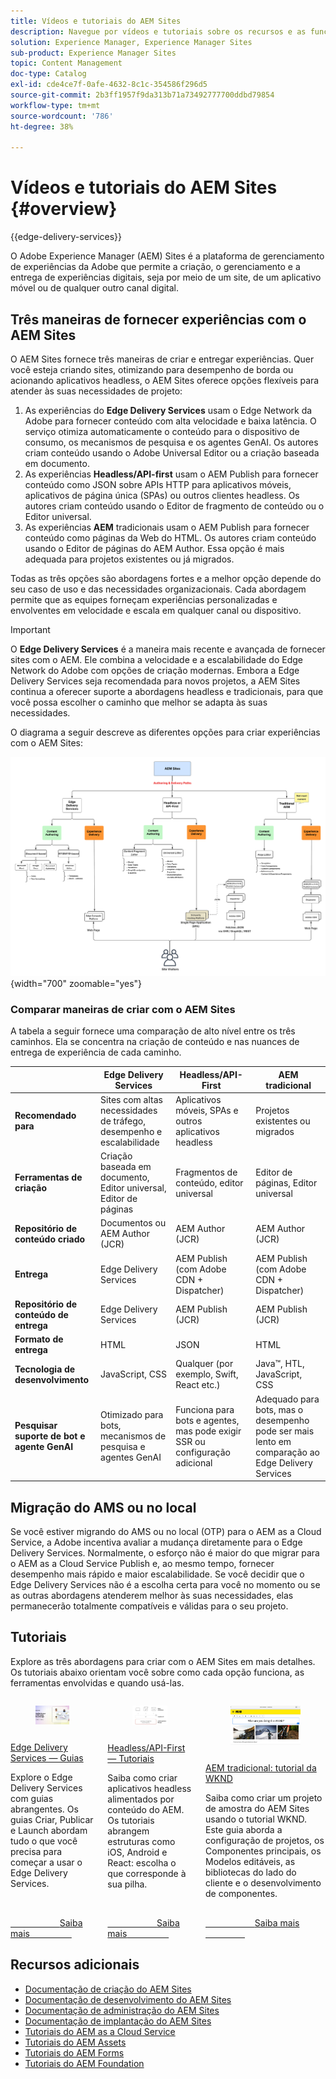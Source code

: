 ```yaml
---
title: Vídeos e tutoriais do AEM Sites
description: Navegue por vídeos e tutoriais sobre os recursos e as funcionalidades do Adobe Experience Manager Sites. O AEM Sites é uma plataforma líder em gerenciamento de experiência.
solution: Experience Manager, Experience Manager Sites
sub-product: Experience Manager Sites
topic: Content Management
doc-type: Catalog
exl-id: cde4ce7f-0afe-4632-8c1c-354586f296d5
source-git-commit: 2b3ff1957f9da313b71a73492777700ddbd79854
workflow-type: tm+mt
source-wordcount: '786'
ht-degree: 38%

---
```


# Vídeos e tutoriais do AEM Sites {#overview}

{{edge-delivery-services}}

O Adobe Experience Manager (AEM) Sites é a plataforma de gerenciamento de experiências da Adobe que permite a criação, o gerenciamento e a entrega de experiências digitais, seja por meio de um site, de um aplicativo móvel ou de qualquer outro canal digital.

## Três maneiras de fornecer experiências com o AEM Sites

O AEM Sites fornece três maneiras de criar e entregar experiências. Quer você esteja criando sites, otimizando para desempenho de borda ou acionando aplicativos headless, o AEM Sites oferece opções flexíveis para atender às suas necessidades de projeto:

1. As experiências do **Edge Delivery Services** usam o Edge Network da Adobe para fornecer conteúdo com alta velocidade e baixa latência. O serviço otimiza automaticamente o conteúdo para o dispositivo de consumo, os mecanismos de pesquisa e os agentes GenAI. Os autores criam conteúdo usando o Adobe Universal Editor ou a criação baseada em documento.
1. As experiências **Headless/API-first** usam o AEM Publish para fornecer conteúdo como JSON sobre APIs HTTP para aplicativos móveis, aplicativos de página única (SPAs) ou outros clientes headless. Os autores criam conteúdo usando o Editor de fragmento de conteúdo ou o Editor universal.
1. As experiências **AEM** tradicionais usam o AEM Publish para fornecer conteúdo como páginas da Web do HTML. Os autores criam conteúdo usando o Editor de páginas do AEM Author. Essa opção é mais adequada para projetos existentes ou já migrados.

Todas as três opções são abordagens fortes e a melhor opção depende do seu caso de uso e das necessidades organizacionais. Cada abordagem permite que as equipes forneçam experiências personalizadas e envolventes em velocidade e escala em qualquer canal ou dispositivo.

>[!IMPORTANT]
>
> O **Edge Delivery Services** é a maneira mais recente e avançada de fornecer sites com o AEM. Ele combina a velocidade e a escalabilidade do Edge Network do Adobe com opções de criação modernas. Embora a Edge Delivery Services seja recomendada para novos projetos, a AEM Sites continua a oferecer suporte a abordagens headless e tradicionais, para que você possa escolher o caminho que melhor se adapta às suas necessidades.

O diagrama a seguir descreve as diferentes opções para criar experiências com o AEM Sites:

![AEM-Sites-Content-Authoring-and-Experience-Delivery-Paths.png](./assets/aem-sites-authoring-and-experience-delivery-paths.png){width="700" zoomable="yes"}

### Comparar maneiras de criar com o AEM Sites

A tabela a seguir fornece uma comparação de alto nível entre os três caminhos. Ela se concentra na criação de conteúdo e nas nuances de entrega de experiência de cada caminho.

|            | Edge Delivery Services | Headless/API-First | AEM tradicional |
|---------------------|------------------------------|---------------------------------|---------------------------------------------|
| **Recomendado para** | Sites com altas necessidades de tráfego, desempenho e escalabilidade | Aplicativos móveis, SPAs e outros aplicativos headless | Projetos existentes ou migrados |
| **Ferramentas de criação** | Criação baseada em documento, Editor universal, Editor de páginas | Fragmentos de conteúdo, editor universal | Editor de páginas, Editor universal |
| **Repositório de conteúdo criado** | Documentos ou AEM Author (JCR) | AEM Author (JCR) | AEM Author (JCR) |
| **Entrega** | Edge Delivery Services | AEM Publish (com Adobe CDN + Dispatcher) | AEM Publish (com Adobe CDN + Dispatcher) |
| **Repositório de conteúdo de entrega** | Edge Delivery Services | AEM Publish (JCR) | AEM Publish (JCR) |
| **Formato de entrega** | HTML | JSON | HTML |
| **Tecnologia de desenvolvimento** | JavaScript, CSS | Qualquer (por exemplo, Swift, React etc.) | Java™, HTL, JavaScript, CSS |
| **Pesquisar suporte de bot e agente GenAI** | Otimizado para bots, mecanismos de pesquisa e agentes GenAI | Funciona para bots e agentes, mas pode exigir SSR ou configuração adicional | Adequado para bots, mas o desempenho pode ser mais lento em comparação ao Edge Delivery Services |

## Migração do AMS ou no local

Se você estiver migrando do AMS ou no local (OTP) para o AEM as a Cloud Service, a Adobe incentiva avaliar a mudança diretamente para o Edge Delivery Services. Normalmente, o esforço não é maior do que migrar para o AEM as a Cloud Service Publish e, ao mesmo tempo, fornecer desempenho mais rápido e maior escalabilidade. Se você decidir que o Edge Delivery Services não é a escolha certa para você no momento ou se as outras abordagens atenderem melhor às suas necessidades, elas permanecerão totalmente compatíveis e válidas para o seu projeto.

## Tutoriais

Explore as três abordagens para criar com o AEM Sites em mais detalhes. Os tutoriais abaixo orientam você sobre como cada opção funciona, as ferramentas envolvidas e quando usá-las.

<!-- CARDS

* https://www.aem.live/docs/
  {title = Edge Delivery Services - Guides}
  {description = Explore Edge Delivery Services with comprehensive guides. The Build, Publish, and Launch guides cover everything you need to get started with Edge Delivery Services.}
  {image = ./assets/edge-delivery-services.png}
  {target = _blank}
* https://experienceleague.adobe.com/pt-br/docs/experience-manager-learn/getting-started-with-aem-headless/overview
  {title = Headless/API-First - Tutorials}
  {description = Learn how to build headless applications powered by AEM content. Tutorials cover frameworks like iOS, Android, and React—choose what fits your stack.}
  {image = ./assets/headless.png}
  {target = _self}
* https://experienceleague.adobe.com/pt-br/docs/experience-manager-learn/getting-started-wknd-tutorial-develop/overview
  {title = Traditional AEM - WKND Tutorial}
  {description = Learn how to build a sample AEM Sites project using the WKND tutorial. This guide walks you through project setup, Core Components, Editable Templates, client-side libraries, and component development.}
  {image = ./assets/aem-wknd-spa-editor-tutorial.png}
  {target = _self}
-->
<!-- START CARDS HTML - DO NOT MODIFY BY HAND -->
<div class="columns">
    <div class="column is-half-tablet is-half-desktop is-one-third-widescreen" aria-label="Edge Delivery Services - Guides">
        <div class="card" style="height: 100%; display: flex; flex-direction: column; height: 100%;">
            <div class="card-image">
                <figure class="image x-is-16by9">
                    <a href="https://www.aem.live/docs/" title="Edge Delivery Services — Guias" target="_blank" rel="referrer">
                        <img class="is-bordered-r-small" src="./assets/edge-delivery-services.png" alt="Edge Delivery Services — Guias"
                             style="width: 100%; aspect-ratio: 16 / 9; object-fit: cover; overflow: hidden; display: block; margin: auto;">
                    </a>
                </figure>
            </div>
            <div class="card-content is-padded-small" style="display: flex; flex-direction: column; flex-grow: 1; justify-content: space-between;">
                <div class="top-card-content">
                    <p class="headline is-size-6 has-text-weight-bold">
                        <a href="https://www.aem.live/docs/" target="_blank" rel="referrer" title="Edge Delivery Services — Guias">Edge Delivery Services — Guias</a>
                    </p>
                    <p class="is-size-6">Explore o Edge Delivery Services com guias abrangentes. Os guias Criar, Publicar e Launch abordam tudo o que você precisa para começar a usar o Edge Delivery Services.</p>
                </div>
                <a href="https://www.aem.live/docs/" target="_blank" rel="referrer" class="spectrum-Button spectrum-Button--outline spectrum-Button--primary spectrum-Button--sizeM" style="align-self: flex-start; margin-top: 1rem;">
                    <span class="spectrum-Button-label has-no-wrap has-text-weight-bold">Saiba mais</span>
                </a>
            </div>
        </div>
    </div>
    <div class="column is-half-tablet is-half-desktop is-one-third-widescreen" aria-label="Headless/API-First - Tutorials">
        <div class="card" style="height: 100%; display: flex; flex-direction: column; height: 100%;">
            <div class="card-image">
                <figure class="image x-is-16by9">
                    <a href="https://experienceleague.adobe.com/pt-br/docs/experience-manager-learn/getting-started-with-aem-headless/overview" title="Headless/API-First — Tutoriais" target="_self" rel="referrer">
                        <img class="is-bordered-r-small" src="./assets/headless.png" alt="Headless/API-First — Tutoriais"
                             style="width: 100%; aspect-ratio: 16 / 9; object-fit: cover; overflow: hidden; display: block; margin: auto;">
                    </a>
                </figure>
            </div>
            <div class="card-content is-padded-small" style="display: flex; flex-direction: column; flex-grow: 1; justify-content: space-between;">
                <div class="top-card-content">
                    <p class="headline is-size-6 has-text-weight-bold">
                        <a href="https://experienceleague.adobe.com/pt-br/docs/experience-manager-learn/getting-started-with-aem-headless/overview" target="_self" rel="referrer" title="Headless/API-First — Tutoriais">Headless/API-First — Tutoriais</a>
                    </p>
                    <p class="is-size-6">Saiba como criar aplicativos headless alimentados por conteúdo do AEM. Os tutoriais abrangem estruturas como iOS, Android e React: escolha o que corresponde à sua pilha.</p>
                </div>
                <a href="https://experienceleague.adobe.com/pt-br/docs/experience-manager-learn/getting-started-with-aem-headless/overview" target="_self" rel="referrer" class="spectrum-Button spectrum-Button--outline spectrum-Button--primary spectrum-Button--sizeM" style="align-self: flex-start; margin-top: 1rem;">
                    <span class="spectrum-Button-label has-no-wrap has-text-weight-bold">Saiba mais</span>
                </a>
            </div>
        </div>
    </div>
    <div class="column is-half-tablet is-half-desktop is-one-third-widescreen" aria-label="Traditional AEM - WKND Tutorial">
        <div class="card" style="height: 100%; display: flex; flex-direction: column; height: 100%;">
            <div class="card-image">
                <figure class="image x-is-16by9">
                    <a href="https://experienceleague.adobe.com/pt-br/docs/experience-manager-learn/getting-started-wknd-tutorial-develop/overview" title="AEM tradicional: tutorial da WKND" target="_self" rel="referrer">
                        <img class="is-bordered-r-small" src="./assets/aem-wknd-spa-editor-tutorial.png" alt="AEM tradicional: tutorial da WKND"
                             style="width: 100%; aspect-ratio: 16 / 9; object-fit: cover; overflow: hidden; display: block; margin: auto;">
                    </a>
                </figure>
            </div>
            <div class="card-content is-padded-small" style="display: flex; flex-direction: column; flex-grow: 1; justify-content: space-between;">
                <div class="top-card-content">
                    <p class="headline is-size-6 has-text-weight-bold">
                        <a href="https://experienceleague.adobe.com/pt-br/docs/experience-manager-learn/getting-started-wknd-tutorial-develop/overview" target="_self" rel="referrer" title="AEM tradicional: tutorial da WKND">AEM tradicional: tutorial da WKND</a>
                    </p>
                    <p class="is-size-6">Saiba como criar um projeto de amostra do AEM Sites usando o tutorial WKND. Este guia aborda a configuração de projetos, os Componentes principais, os Modelos editáveis, as bibliotecas do lado do cliente e o desenvolvimento de componentes.</p>
                </div>
                <a href="https://experienceleague.adobe.com/pt-br/docs/experience-manager-learn/getting-started-wknd-tutorial-develop/overview" target="_self" rel="referrer" class="spectrum-Button spectrum-Button--outline spectrum-Button--primary spectrum-Button--sizeM" style="align-self: flex-start; margin-top: 1rem;">
                    <span class="spectrum-Button-label has-no-wrap has-text-weight-bold">Saiba mais</span>
                </a>
            </div>
        </div>
    </div>
</div>
<!-- END CARDS HTML - DO NOT MODIFY BY HAND -->


## Recursos adicionais

* [Documentação de criação do AEM Sites](https://experienceleague.adobe.com/pt-br/docs/experience-manager-65/content/sites/authoring/essentials/first-steps)
* [Documentação de desenvolvimento do AEM Sites](https://experienceleague.adobe.com/pt-br/docs/experience-manager-65/content/implementing/developing/introduction/getting-started)
* [Documentação de administração do AEM Sites](https://experienceleague.adobe.com/pt-br/docs/experience-manager-65/content/sites/administering/home)
* [Documentação de implantação do AEM Sites](https://experienceleague.adobe.com/pt-br/docs/experience-manager-65/content/implementing/deploying/introduction/platform)
* [Tutoriais do AEM as a Cloud Service](/help/cloud-service/overview.md)
* [Tutoriais do AEM Assets](/help/assets/overview.md)
* [Tutoriais do AEM Forms](/help/forms/overview.md)
* [Tutoriais do AEM Foundation](/help/foundation/overview.md)
